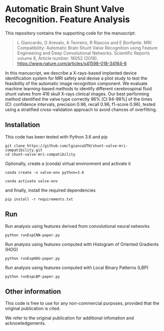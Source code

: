 # Automatic Brain Shunt Valve Recognition. Feature Analysis

This repository contains the supporting code for the manuscript:


>L Giancardo, O Arevalo, A Tenreiro, R Riascos and E Bonfante. MRI Compatibility: Automatic Brain Shunt Valve Recognition using Feature Engineering and Deep Convolutional Networks. Scientific Reports volume 8, Article number: 16052 (2018).
https://www.nature.com/articles/s41598-018-34164-6



In this manuscript, we describe a X-rays-based implanted device identification system for MRI safety and devise a pilot study to test the feasibility of the automatic image recognition component. We evaluate machine learning-based methods to identify different cerebrospinal fluid shunt valves from 416 skull X-rays clinical images. Our best performing method identified the valve type correctly 96% [CI 94-98%] of the times (CI: confidence intervals, precision 0.96, recall 0.96, f1-score 0.96), tested using a stratified cross-validation approach to avoid chances of overfitting.

## Installation
This code has been tested with Python 3.6 and pip 

```
git clone https://github.com/lgiancaUTH/shunt-valve-mri-compatibility.git
cd shunt-valve-mri-compatibility
```
Optionally, create a (conda) virtual environment and activate it
```
conda create -n valve-env python=3.6 

conda activate valve-env
```

and finally, install the required dependencies
```
pip install -r requirements.txt
```

## Run
Run analysis using features derived from convolutional neural networks  
```
python runExpCNN-paper.py
```
Run analysis using features computed with Histogram of Oriented Gradients (HOG)  
```
python runExpHOG-paper.py
```
Run analysis using features computed with Local Binary Patterns (LBP)  
```
python runExpLBP-paper.py
```
## Other information
This code is free to use for any non-commercial purposes, provided that the original publication is cited. 

We refer to the original publication for additional infomation and acknowledgements.
